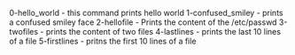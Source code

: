 0-hello_world - this command prints hello world
1-confused_smiley - prints a confused smiley face
2-hellofile - Prints the content of the /etc/passwd
3-twofiles - prints the content of two files
4-lastlines - prints the last 10 lines of a file
5-firstlines - pritns the first 10 lines of a file
